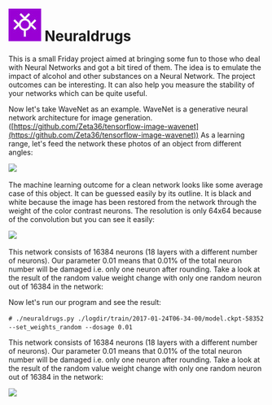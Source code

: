 # ![](/nndrugs.jpg?raw=true) Neuraldrugs

This is a small Friday project aimed at bringing some fun to those who deal with Neural Networks and got a bit tired of them. The idea is to emulate the impact of alcohol and other substances on a Neural Network. The project outcomes can be interesting. It can also help you measure the stability of your networks which can be quite useful.

Now let's take WaveNet as an example. WaveNet is a generative neural network architecture for image generation. ([https://github.com/Zeta36/tensorflow-image-wavenet](https://github.com/Zeta36/tensorflow-image-wavenet)) As a learning range, let's feed the network these photos of an object from different angles:

![](https://68.media.tumblr.com/f9a0cebe9bdff59af181da38728caad2/tumblr_inline_okgbhbd2Vf1stzac2_540.png)

The machine learning outcome for a clean network looks like some average case of this object. It can be guessed easily by its outline. It is black and white because the image has been restored from the network through the weight of the color contrast neurons. The resolution is only 64x64 because of the convolution but you can see it easily:

![](https://68.media.tumblr.com/351c98855736bc5024af5f62f1cfe0b9/tumblr_inline_okgbigYBWQ1stzac2_540.png)

This network consists of 16384 neurons (18 layers with a different number of neurons). Our parameter 0.01 means that 0.01% of the total neuron number will be damaged i.e. only one neuron after rounding. Take a look at the result of the random value weight change with only one random neuron out of 16384 in the network:

Now let's run our program and see the result:

`# ./neuraldrugs.py ./logdir/train/2017-01-24T06-34-00/model.ckpt-58352 --set_weights_random --dosage 0.01`

This network consists of 16384 neurons (18 layers with a different number of neurons). Our parameter 0.01 means that 0.01% of the total neuron number will be damaged i.e. only one neuron after rounding. Take a look at the result of the random value weight change with only one random neuron out of 16384 in the network:

![](https://68.media.tumblr.com/59877f35acb669134fa5c82afd53ec66/tumblr_inline_okgbm3qJ6B1stzac2_540.png)
